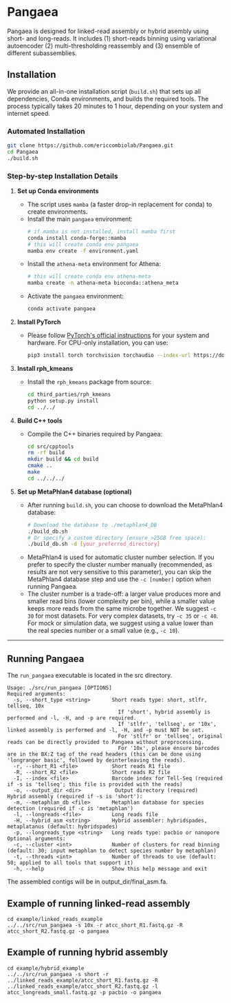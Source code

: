 # Pangaea
Pangaea is designed for linked-read assembly or hybrid asembly using short- and long-reads. It includes (1) short-reads binning using variational autoencoder (2) multi-thresholding reassembly and (3) ensemble of different subassemblies.

## Installation

We provide an all-in-one installation script (`build.sh`) that sets up all dependencies, Conda environments, and builds the required tools. The process typically takes 20 minutes to 1 hour, depending on your system and internet speed.

### Automated Installation
```bash
git clone https://github.com/ericcombiolab/Pangaea.git
cd Pangaea
./build.sh
```

### Step-by-step Installation Details

1. **Set up Conda environments**
    - The script uses `mamba` (a faster drop-in replacement for conda) to create environments.
    - Install the main `pangaea` environment:
      ```bash
      # if mamba is not installed, install mamba first
      conda install conda-forge::mamba
      # this will create conda env pangaea
      mamba env create -f environment.yaml
      ```
    - Install the `athena-meta` environment for Athena:
      ```bash
      # this will create conda env athena-meta
      mamba create -n athena-meta bioconda::athena_meta
      ```
    - Activate the `pangaea` environment:
      ```bash
      conda activate pangaea
      ```

2. **Install PyTorch**
    - Please follow [PyTorch's official instructions](https://pytorch.org/get-started/locally/) for your system and hardware. For CPU-only installation, you can use:
      ```bash
      pip3 install torch torchvision torchaudio --index-url https://download.pytorch.org/whl/cpu
      ```

3. **Install rph_kmeans**
    - Install the `rph_kmeans` package from source:
      ```bash
      cd third_parties/rph_kmeans
      python setup.py install
      cd ../../
      ```

4. **Build C++ tools**
    - Compile the C++ binaries required by Pangaea:
      ```bash
      cd src/cpptools
      rm -rf build
      mkdir build && cd build
      cmake ..
      make
      cd ../../../
      ```

5. **Set up MetaPhlan4 database (optional)**
    - After running `build.sh`, you can choose to download the MetaPhlan4 database:
      ```bash
      # Download the database to ./metaphlan4_DB
      ./build_db.sh
      # Or specify a custom directory (ensure >25GB free space):
      ./build_db.sh -d [your_preferred_directory]
      ```
    - MetaPhlan4 is used for automatic cluster number selection. If you prefer to specify the cluster number manually (recommended, as results are not very sensitive to this parameter), you can skip the MetaPhlan4 database step and use the `-c [number]` option when running Pangaea.
    - The cluster number is a trade-off: a larger value produces more and smaller read bins (lower complexity per bin), while a smaller value keeps more reads from the same microbe together. We suggest `-c 30` for most datasets. For very complex datasets, try `-c 35` or `-c 40`. For mock or simulation data, we suggest using a value lower than the real species number or a small value (e.g., `-c 10`).

---


## Running Pangaea
The `run_pangaea` executable is located in the src directory.
```
Usage: ./src/run_pangaea [OPTIONS]
Required arguments:
  -s, --short_type <string>       Short reads type: short, stlfr, tellseq, 10x
                                    If 'short', hybrid assembly is performed and -l, -H, and -p are required.
                                    If 'stlfr', 'tellseq', or '10x', linked assembly is performed and -l, -H, and -p must NOT be set.
                                    For 'stlfr' or 'tellseq', original reads can be directly provided to Pangaea without preprocessing.
                                    For '10x', please ensure barcodes are in the BX:Z tag of the read headers (this can be done using 'longranger basic', followed by deinterleaving the reads).
  -r, --short_R1 <file>           Short reads R1 file
  -R, --short_R2 <file>           Short reads R2 file
  -I, --index <file>              Barcode index for Tell-Seq (required if -s is 'tellseq'; this file is provided with the reads)
  -o, --output_dir <dir>           Output directory (required)
Hybrid assembly (required if -s is 'short'):
  -m, --metaphlan_db <file>       Metaphlan database for species detection (required if -c is 'metaphlan')
  -l, --longreads <file>          Long reads file
  -H, --hybrid_asm <string>       Hybrid assembler: hybridspades, metaplatanus (default: hybridspades)
  -p, --longreads_type <string>   Long reads type: pacbio or nanopore
Optional arguments:
  -c, --cluster <int>             Number of clusters for read binning (default: 30; input metaphlan to detect species number by metaphlan)
  -t, --threads <int>             Number of threads to use (default: 50; applied to all tools that support it)
  -h, --help                      Show this help message and exit
```

The assembled contigs will be in output_dir/final_asm.fa.

## Example of running linked-read assembly
```
cd example/linked_reads_example
../../src/run_pangaea -s 10x -r atcc_short_R1.fastq.gz -R atcc_short_R2.fastq.gz -o pangaea
```

## Example of running hybrid assembly

```
cd example/hybrid_example
../../src/run_pangaea -s short -r ../linked_reads_example/atcc_short_R1.fastq.gz -R ../linked_reads_example/atcc_short_R2.fastq.gz -l atcc_longreads_small.fastq.gz -p pacbio -o pangaea
```
